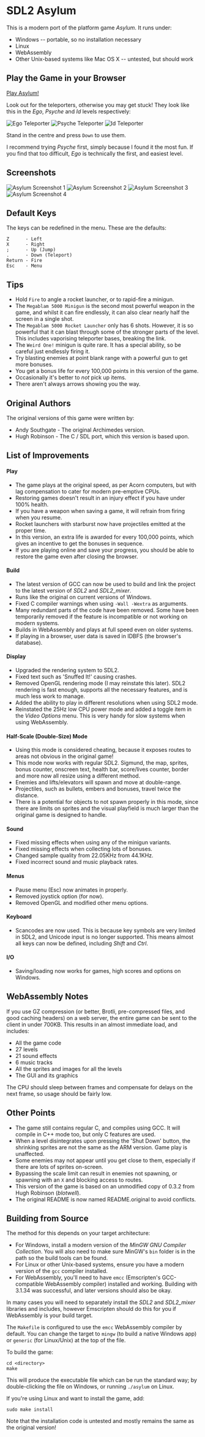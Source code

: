 SDL2 Asylum
===========

This is a modern port of the platform game *Asylum*.  It runs under:

- Windows -- portable, so no installation necessary
- Linux
- WebAssembly
- Other Unix-based systems like Mac OS X -- untested, but should work

Play the Game in your Browser
-----------------------------

[Play Asylum!](https://gmh-code.github.io/asylum/)

Look out for the teleporters, otherwise you may get stuck!  They look like this in the *Ego*, *Psyche* and *Id* levels respectively:

![Ego Teleporter](./images/t-ego.gif) ![Psyche Teleporter](./images/t-psyche.gif) ![Id Teleporter](./images/t-id.gif)

Stand in the centre and press `Down` to use them.

I recommend trying *Psyche* first, simply because I found it the most fun.  If you find that too difficult, *Ego* is technically the first, and easiest level.

Screenshots
-----------

![Asylum Screenshot 1](./images/asy-1.jpg) ![Asylum Screenshot 2](./images/asy-2.jpg) ![Asylum Screenshot 3](./images/asy-3.jpg) ![Asylum Screenshot 4](./images/asy-4.jpg)

Default Keys
------------

The keys can be redefined in the menu.  These are the defaults:

    Z      - Left
    X      - Right
    ;      - Up (Jump)
    .      - Down (Teleport)
    Return - Fire
    Esc    - Menu

Tips
----

- Hold `Fire` to angle a rocket launcher, or to rapid-fire a minigun.
- The `Megablam 5000 Minigun` is the second most powerful weapon in the game, and whilst it can fire endlessly, it can also clear nearly half the screen in a single shot.
- The `Megablam 5000 Rocket Launcher` only has 6 shots.  However, it is so powerful that it can blast through some of the stronger parts of the level.  This includes vaporising teleporter bases, breaking the link.
- The `Weird One!` minigun is quite rare.  It has a special ability, so be careful just endlessly firing it.
- Try blasting enemies at point blank range with a powerful gun to get more bonuses.
- You get a bonus life for every 100,000 points in this version of the game.
- Occasionally it's better to *not* pick up items.
- There aren't always arrows showing you the way.

Original Authors
----------------

The original versions of this game were written by:

- Andy Southgate - The original Archimedes version.
- Hugh Robinson - The C / SDL port, which this version is based upon.

List of Improvements
--------------------

#### Play

- The game plays at the original speed, as per Acorn computers, but with lag compensation to cater for modern pre-emptive CPUs.
- Restoring games doesn't result in an injury effect if you have under 100% health.
- If you have a weapon when saving a game, it will refrain from firing when you resume.
- Rocket launchers with starburst now have projectiles emitted at the proper time.
- In this version, an extra life is awarded for every 100,000 points, which gives an incentive to get the bonuses in sequence.
- If you are playing online and save your progress, you should be able to restore the game even after closing the browser.

#### Build

- The latest version of GCC can now be used to build and link the project to the latest version of *SDL2* and *SDL2_mixer*.
- Runs like the original on current versions of Windows.
- Fixed C compiler warnings when using `-Wall -Wextra` as arguments.
- Many redundant parts of the code have been removed.  Some have been temporarily removed if the feature is incompatible or not working on modern systems.
- Builds in WebAssembly and plays at full speed even on older systems.
- If playing in a browser, user data is saved in IDBFS (the browser's database).

#### Display

- Upgraded the rendering system to SDL2.
- Fixed text such as 'Snuffed It!' causing crashes.
- Removed OpenGL rendering mode (I may reinstate this later).  SDL2 rendering is fast enough, supports all the necessary features, and is much less work to manage.
- Added the ability to play in different resolutions when using SDL2 mode.
- Reinstated the 25Hz low CPU power mode and added a toggle item in the *Video Options* menu.  This is very handy for slow systems when using WebAssembly.

#### Half-Scale (Double-Size) Mode

- Using this mode is considered cheating, because it exposes routes to areas not obvious in the original game!
- This mode now works with regular SDL2.  Sigmund, the map, sprites, bonus counter, onscreen text, health bar, score/lives counter, border and more now all resize using a different method.
- Enemies and lifts/elevators will spawn and move at double-range.
- Projectiles, such as bullets, embers and bonuses, travel twice the distance.
- There is a potential for objects to not spawn properly in this mode, since there are limits on sprites and the visual playfield is much larger than the original game is designed to handle.

#### Sound

- Fixed missing effects when using any of the minigun variants.
- Fixed missing effects when collecting lots of bonuses.
- Changed sample quality from 22.05KHz from 44.1KHz.
- Fixed incorrect sound and music playback rates.

#### Menus

- Pause menu (Esc) now animates in properly.
- Removed joystick option (for now).
- Removed OpenGL and modified other menu options.

#### Keyboard

- Scancodes are now used.  This is because key symbols are very limited in SDL2, and Unicode input is no longer supported.  This means almost all keys can now be defined, including *Shift* and *Ctrl*.

#### I/O

- Saving/loading now works for games, high scores and options on Windows.

WebAssembly Notes
-----------------

If you use GZ compression (or better, Brotli, pre-compressed files, and good caching headers) on a web server, the entire game can be sent to the client in under 700KB.  This results in an almost immediate load, and includes:

- All the game code
- 27 levels
- 21 sound effects
- 6 music tracks
- All the sprites and images for all the levels
- The GUI and its graphics

The CPU should sleep between frames and compensate for delays on the next frame, so usage should be fairly low.

Other Points
------------

- The game still contains regular C, and compiles using GCC.  It will compile in C++ mode too, but only C features are used.
- When a level disintegrates upon pressing the 'Shut Down' button, the shrinking sprites are not the same as the ARM version.  Game play is unaffected.
- Some enemies may not appear until you get close to them, especially if there are lots of sprites on-screen.
- Bypassing the scale limit can result in enemies not spawning, or spawning with an `X` and blocking access to routes.
- This version of the game is based on an unmodified copy of 0.3.2 from Hugh Robinson (*blotwell*).
- The original README is now named README.original to avoid conflicts.

Building from Source
--------------------

The method for this depends on your target architecture:

- For Windows, install a modern version of the *MinGW GNU Compiler Collection*.  You will also need to make sure MinGW's `bin` folder is in the path so the build tools can be found.
- For Linux or other Unix-based systems, ensure you have a modern version of the `gcc` compiler installed.
- For WebAssembly, you'll need to have `emcc` (Emscripten's GCC-compatible WebAssembly compiler) installed and working.  Building with 3.1.34 was successful, and later versions should also be okay.

In many cases you will need to separately install the *SDL2* and *SDL2_mixer* libraries and includes, however Emscripten should do this for you if WebAssembly is your build target.

The `Makefile` is configured to use the `emcc` WebAssembly compiler by default.  You can change the target to `mingw` (to build a native Windows app) or `generic` (for Linux/Unix) at the top of the file.

To build the game:

    cd <directory>
    make

This will produce the executable file which can be run the standard way; by double-clicking the file on Windows, or running `./asylum` on Linux.

If you're using Linux and want to install the game, add:

    sudo make install

Note that the installation code is untested and mostly remains the same as the original version!
